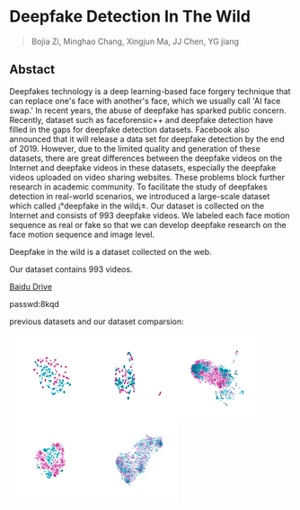 # Deepfake Detection In The Wild
>Bojia Zi, Minghao Chang, Xingjun Ma, JJ Chen, YG jiang
##  Abstact
Deepfakes technology is a deep learning-based face forgery technique that can replace one's face with another's face, which we usually call 'AI face swap.' In recent years, the abuse of deepfake has sparked public concern.
Recently, dataset such as faceforensic++ and deepfake detection have filled in the gaps for deepfake detection datasets. Facebook also announced that it will release a data set for deepfake detection by the end of 2019.
However, due to the limited quality and generation of these datasets, there are great differences between the deepfake videos on the Internet and deepfake videos in these datasets, especially the deepfake videos uploaded on video sharing websites. These problems block further research in academic community.
To facilitate the study of deepfakes detection in real-world scenarios, we introduced a large-scale dataset which called ¡°deepfake in the wild¡±. Our dataset is collected on the Internet and consists of 993 deepfake videos. We labeled each face motion sequence as real or fake so that we can develop deepfake research on the face motion sequence and image level.


Deepfake in the wild is a dataset collected on the web.

Our dataset contains 993 videos.

[Baidu Drive](https://pan.baidu.com/s/1bYsie4Sz9vDWerBfGTyNxg)

passwd:8kqd


previous datasets and our dataset comparsion:


<img src="./TT_low.png" width="150" height="150" alt="Deepfake-TIMIT_low" align="left">

<img src="./TT_high.png" width="150" height="150" alt="Deepfake-TIMIT_high" align="left">

<img src="./FF3.png" width="150" height="150" alt="FaceForensics++" align="left">

<img src="./DD.png" width="150" height="150" alt="DeepfakeDetection" align="left">

<img src="./DW.png" width="150" height="150" alt="Deepfake in the wild" align="left">
